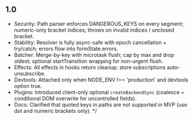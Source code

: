 ## 1.0
- Security: Path parser enforces DANGEROUS_KEYS on every segment; numeric-only bracket indices; throws on invalid indices / unclosed bracket.
- Stability: Resolver is fully async-safe with epoch cancellation + try/catch; errors flow into formState.errors.
- Batcher: Merge-by-key with microtask flush; cap by max and drop oldest; optional startTransition wrapping for non-urgent flush.
- Effects: All effects in hooks return cleanup; store subscriptions auto-unsubscribe.
- Devtools: Attached only when NODE_ENV !== 'production' and devtools option true.
- Plugins: Introduced client-only optional `createBackendSync` (coalesce + conditional DOM overwrite for uncontrolled fields).
- Docs: Clarified that quoted keys in paths are not supported in MVP (use dot and numeric brackets only).
*/
